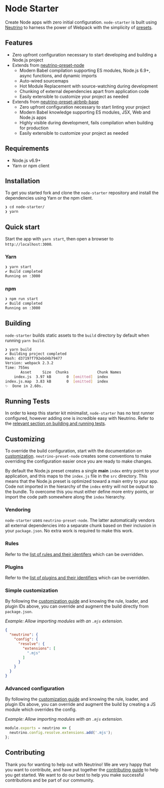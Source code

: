 # Node Starter

Create Node apps with zero initial configuration. `node-starter` is built using [Neutrino](https://github.com/mozilla-neutrino/neutrino-dev) to harness the power of Webpack with the simplicity of [presets](https://neutrino.js.org/presets/). 
 
## Features

- Zero upfront configuration necessary to start developing and building a Node.js project
- Extends from [neutrino-preset-node](https://neutrino.js.org/presets/neutrino-preset-node/)
  - Modern Babel compilation supporting ES modules, Node.js 6.9+, async functions, and dynamic imports
  - Auto-wired sourcemaps
  - Hot Module Replacement with source-watching during development
  - Chunking of external dependencies apart from application code
  - Easily extensible to customize your project as needed
- Extends from [neutrino-preset-airbnb-base](https://neutrino.js.org/presets/neutrino-preset-airbnb-base/)
  - Zero upfront configuration necessary to start linting your project
  - Modern Babel knowledge supporting ES modules, JSX, Web and Node.js apps
  - Highly visible during development, fails compilation when building for production
  - Easily extensible to customize your project as needed

## Requirements

- Node.js v6.9+
- Yarn or npm client

## Installation

To get you started fork and clone the `node-starter` repository and install the dependencies using Yarn or the npm client.

```bash
❯ cd node-starter/
❯ yarn
```

## Quick start

Start the app with `yarn start`, then open a browser to `http://localhost:3000`.

### Yarn

```bash
❯ yarn start
✔ Build completed
Running on :3000
```

### npm

```bash
❯ npm run start
✔ Build completed
Running on :3000
```

## Building

`node-starter` builds static assets to the `build` directory by default when running `yarn build`.

```bash
❯ yarn build
✔ Building project completed
Hash: d37197f792ebd4b79477
Version: webpack 2.3.2
Time: 755ms
       Asset     Size  Chunks             Chunk Names
    index.js  3.97 kB       0  [emitted]  index
index.js.map  3.83 kB       0  [emitted]  index
✨  Done in 2.60s.
```

## Running Tests

In order to keep this starter kit minimalist, `node-starter` has no test runner configured, however adding one is incredible easy with Neutrino. Refer to the [relevant section on building and running tests](https://neutrino.js.org/usage.html#building-and-running-tests). 

## Customizing

To override the build configuration, start with the documentation on [customization](/customization/README.md). `neutrino-preset-node` creates some conventions to make overriding the configuration easier once you are ready to make changes.

By default the Node.js preset creates a single **main** `index` entry point to your application, and this maps to the `index.js` file in the `src` directory. This means that the Node.js preset is optimized toward a main entry to your app. Code not imported in the hierarchy of the `index` entry will not be output to the bundle. To overcome this you must either define more entry points, or import the code path somewhere along the `index` hierarchy.

### Vendoring

`node-starter` uses `neutrino-preset-node`. The latter automatically vendors all external dependencies into a separate chunk based on their inclusion in your `package.json`. No extra work is required to make this work.

### Rules

Refer to the [list of rules and their identifers](https://neutrino.js.org/presets/neutrino-preset-node/#rules) which can be overridden.

### Plugins

Refer to the [list of plugins and their identifiers](https://neutrino.js.org/presets/neutrino-preset-node/#plugins) which can be overridden.

### Simple customization

By following the [customization guide](https://neutrino.js.org/customization/simple.html) and knowing the rule, loader, and plugin IDs above, you can override and augment the build directly from `package.json`.

_Example: Allow importing modules with an `.mjs` extension._

```json
{
  "neutrino": {
    "config": {
      "resolve": {
        "extensions": [
          ".mjs"
        ]
      }
    }
  }
}
```

### Advanced configuration

By following the [customization guide](/customization/advanced.md) and knowing the rule, loader, and plugin IDs above, you can override and augment the build by creating a JS module which overrides the config.

_Example: Allow importing modules with an `.mjs` extension._

```js
module.exports = neutrino => {
  neutrino.config.resolve.extensions.add('.mjs');
};
```

## Contributing

Thank you for wanting to help out with Neutrino! We are very happy that you want to contribute, and have put together the [contributing guide](https://neutrino.js.org/contributing/#contributing) to help you get started. We want to do our best to help you make successful contributions and be part of our community.